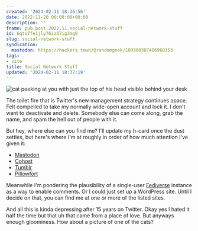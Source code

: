 ```yaml
---
created: '2024-02-11 18:36:56'
date: 2022-11-20 00:00:00+00:00
description: ''
fname: pub.post.2022.11.social-network-stuff
id: 6qto7feijly76iz67ig3mg0
slug: social-network-stuff
syndication:
  mastodon: https://hackers.town/@randomgeek/109380307486988353
tags:
- site
title: Social Network Stuff
updated: '2024-02-11 18:37:19'
---
```


![cat peeking at you with just the top of his head visible behind your desk](assets/img/2022/cover-2022-11-20.jpeg "Jack wonders when dinner is")

The toilet fire that is Twitter's new management strategy continues apace. Felt compelled to take my normally wide-open account and lock it. I don't want to deactivate and delete. Somebody else can come along, grab the name, and spam the hell out of people with it.

But hey, where else can you find me? I'll update my h-card once the dust settles, but here's where I'm at roughly in order of how much attention I've given it:

- [Mastodon](https://hackers.town/@randomgeek)
- [Cohost](https://cohost.org/randomgeek)
- [Tumblr](https://www.tumblr.com/blog/randomgeekery)
- [Pillowfort](https://www.pillowfort.social/randomgeek)

Meanwhile I'm pondering the plausibility of a single-user [Fediverse](https://fediverse.party) instance as a way to enable comments. Or I could just set up a WordPress site. Until I decide on that, you can find me at one or more of the listed sites.

And all this is kinda depressing after 15 years on Twitter. Okay yes I hated it half the time but that uh that came from a place of love. But anyways enough gloominess. How about a picture of one of the cats?